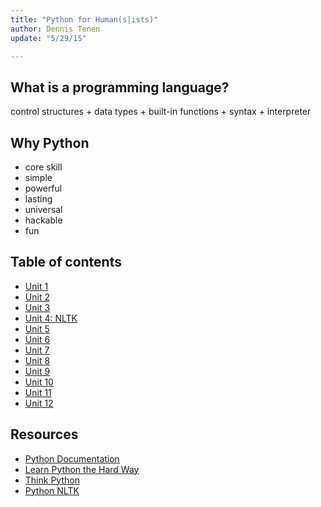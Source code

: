 ```yaml
---
title: "Python for Human(s|ists)"
author: Dennis Tenen
update: "5/29/15"

---
```


## What is a programming language?

control structures + data types + built-in functions + syntax + interpreter

## Why Python

- core skill
- simple
- powerful
- lasting
- universal
- hackable
- fun

## Table of contents

- [Unit 1](https://github.com/denten/dhnotes/blob/master/python/python-1.md)
- [Unit 2](https://github.com/denten/dhnotes/blob/master/python/python-2.md)
- [Unit 3](https://github.com/denten/dhnotes/blob/master/python/python-3.md)
- [Unit 4: NLTK](https://github.com/denten/dhnotes/blob/master/python/python-4.md)
- [Unit 5]()
- [Unit 6]()
- [Unit 7]()
- [Unit 8]()
- [Unit 9]()
- [Unit 10]()
- [Unit 11]()
- [Unit 12]()

## Resources

- [Python Documentation](https://www.python.org/doc/)
- [Learn Python the Hard Way](http://learnpythonthehardway.org/book/index.html)
- [Think Python](http://www.greenteapress.com/thinkpython/html/index.html)
- [Python NLTK](http://www.nltk.org/)

